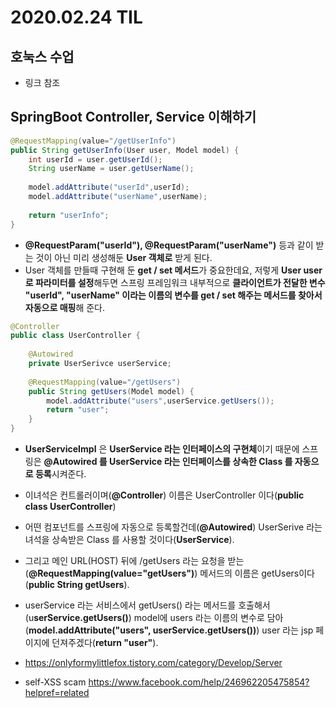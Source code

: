 # 2020.02.24 TIL

## 호눅스 수업

* 링크 참조

## SpringBoot Controller, Service 이해하기

```java
@RequestMapping(value="/getUserInfo")
public String getUserInfo(User user, Model model) {
    int userId = user.getUserId();
    String userName = user.getUserName();
     
    model.addAttribute("userId",userId);
    model.addAttribute("userName",userName);
     
    return "userInfo";
}

```

* **@RequestParam("userId"), @RequestParam("userName")** 등과 같이 받는 것이 아닌 미리 생성해둔 **User 객체로** 받게 된다.
* User 객체를 만들때 구현해 둔 **get / set 메서드**가 중요한데요, 저렇게 **User user 로 파라미터를 설정**해두면 스프링 프레임워크 내부적으로 **클라이언트가 전달한 변수 "userId", "userName" 이라는 이름의 변수를 get / set 해주는 메서드를 찾아서 자동으로 매핑**해 준다.

```java
@Controller
public class UserController {
 
    @Autowired
    private UserSerivce userService;
     
    @RequestMapping(value="/getUsers")
    public String getUsers(Model model) {
        model.addAttribute("users",userService.getUsers());
        return "user";
    }
}
```

* **UserServiceImpl** 은 **UserService 라는 인터페이스의 구현체**이기 때문에 스프링은 **@Autowired 를 UserService 라는 인터페이스를 상속한 Class 를 자동으로 등록**시켜준다.
* 이녀석은 컨트롤러이며(**@Controller**) 이름은 UserController 이다(**public class UserController**)
* 어떤 컴포넌트를 스프링에 자동으로 등록할건데(**@Autowired**) UserSerive 라는 녀석을 상속받은 Class 를 사용할 것이다(**UserService**).
* 그리고 메인 URL(HOST) 뒤에 /getUsers 라는 요청을 받는(**@RequestMapping(value="getUsers")**) 메서드의 이름은 getUsers이다(**public String getUsers**).
* userService 라는 서비스에서 getUsers() 라는 메서드를 호출해서(u**serService.getUsers()**) model에 users 라는 이름의 변수로 담아(**model.addAttribute("users", userService.getUsers())**) user 라는 jsp 페이지에 던져주겠다(**return "user"**).

* https://onlyformylittlefox.tistory.com/category/Develop/Server

- self-XSS scam https://www.facebook.com/help/246962205475854?helpref=related